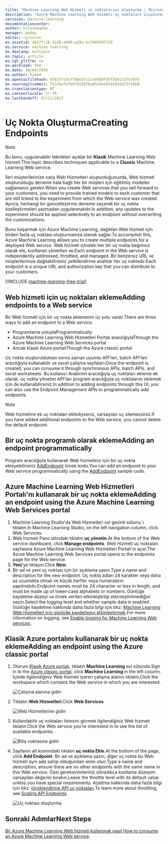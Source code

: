 ```yaml
---
title: "Machine Learning Web Hizmeti uç noktalarını oluşturma | Microsoft Docs"
description: "Azure Machine Learning Web Hizmeti uç noktaları oluşturma"
services: machine-learning
documentationcenter: 
author: hiteshmadan
manager: padou
editor: cgronlun
ms.assetid: 4657fc1b-5228-4950-a29e-bc709259f728
ms.service: machine-learning
ms.devlang: multiple
ms.topic: article
ms.tgt_pltfrm: na
ms.workload: tbd
ms.date: 10/04/2016
ms.author: himad
ms.openlocfilehash: 9f83ffc9cf7dbe37c1ce9980fd7f5b9133fe78f6
ms.sourcegitcommit: f537befafb079256fba0529ee554c034d73f36b0
ms.translationtype: MT
ms.contentlocale: tr-TR
ms.lasthandoff: 07/11/2017
---
```

# <a name="creating-endpoints"></a><span data-ttu-id="1ddbc-103">Uç Nokta Oluşturma</span><span class="sxs-lookup"><span data-stu-id="1ddbc-103">Creating Endpoints</span></span>
> [!NOTE]
>  <span data-ttu-id="1ddbc-104">Bu konu, uygulanabilir teknikleri açıklar bir **Klasik** Machine Learning Web hizmeti.</span><span class="sxs-lookup"><span data-stu-id="1ddbc-104">This topic describes techniques applicable to a **Classic** Machine Learning Web service.</span></span>
> 
> 

<span data-ttu-id="1ddbc-105">İleri müşterilerinize satış Web Hizmetleri oluşturduğunuzda, Web hizmeti oluşturulduğu deneme hala bağlı her bir müşteri için eğitilmiş modeller sağlamanız gerekir.</span><span class="sxs-lookup"><span data-stu-id="1ddbc-105">When you create Web services that you sell forward to your customers, you need to provide trained models to each customer that are still linked to the experiment from which the Web service was created.</span></span> <span data-ttu-id="1ddbc-106">Ayrıca, herhangi bir güncelleştirme deneme seçerek bir uç nokta özelleştirmeleri yazmadan uygulanmalıdır.</span><span class="sxs-lookup"><span data-stu-id="1ddbc-106">In addition, any updates to the experiment should be applied selectively to an endpoint without overwriting the customizations.</span></span>

<span data-ttu-id="1ddbc-107">Bunu başarmak için Azure Machine Learning, dağıtılan Web hizmeti için birden fazla uç noktası oluşturmanıza olanak sağlar.</span><span class="sxs-lookup"><span data-stu-id="1ddbc-107">To accomplish this, Azure Machine Learning allows you to create multiple endpoints for a deployed Web service.</span></span> <span data-ttu-id="1ddbc-108">Web hizmeti içindeki her bir uç nokta bağımsız olarak ele, kısıtlanan yönetilen ve.</span><span class="sxs-lookup"><span data-stu-id="1ddbc-108">Each endpoint in the Web service is independently addressed, throttled, and managed.</span></span> <span data-ttu-id="1ddbc-109">Bir benzersiz URL ve müşterilerinize dağıtabilirsiniz yetkilendirme anahtar her uç noktadır.</span><span class="sxs-lookup"><span data-stu-id="1ddbc-109">Each endpoint is a unique URL and authorization key that you can distribute to your customers.</span></span>

[!INCLUDE [machine-learning-free-trial](../../includes/machine-learning-free-trial.md)]

## <a name="adding-endpoints-to-a-web-service"></a><span data-ttu-id="1ddbc-110">Web hizmeti için uç noktaları ekleme</span><span class="sxs-lookup"><span data-stu-id="1ddbc-110">Adding endpoints to a Web service</span></span>
<span data-ttu-id="1ddbc-111">Bir Web hizmeti için bir uç nokta eklemenin üç yolu vardır.</span><span class="sxs-lookup"><span data-stu-id="1ddbc-111">There are three ways to add an endpoint to a Web service.</span></span>

* <span data-ttu-id="1ddbc-112">Programlama yoluyla</span><span class="sxs-lookup"><span data-stu-id="1ddbc-112">Programmatically</span></span>
* <span data-ttu-id="1ddbc-113">Azure Machine Learning Web Hizmetleri Portalı aracılığıyla</span><span class="sxs-lookup"><span data-stu-id="1ddbc-113">Through the Azure Machine Learning Web Services portal</span></span>
* <span data-ttu-id="1ddbc-114">Ancak klasik Azure portalı</span><span class="sxs-lookup"><span data-stu-id="1ddbc-114">Though the Azure classic portal</span></span>

<span data-ttu-id="1ddbc-115">Uç nokta oluşturulduktan sonra zaman uyumlu API'leri, batch API'leri aracılığıyla kullanabilir ve excel çalışma sayfaları.</span><span class="sxs-lookup"><span data-stu-id="1ddbc-115">Once the endpoint is created, you can consume it through synchronous APIs, batch APIs, and excel worksheets.</span></span> <span data-ttu-id="1ddbc-116">Bu kullanıcı Arabirimi aracılığıyla uç noktaları ekleme ek olarak, uç nokta yönetim API'ları program aracılığıyla uç noktalarını eklemek için de kullanabilirsiniz.</span><span class="sxs-lookup"><span data-stu-id="1ddbc-116">In addition to adding endpoints through this UI, you can also use the Endpoint Management APIs to programmatically add endpoints.</span></span>

> [!NOTE]
> <span data-ttu-id="1ddbc-117">Web hizmetine ek uç noktaları eklediyseniz, varsayılan uç silemezsiniz.</span><span class="sxs-lookup"><span data-stu-id="1ddbc-117">If you have added additional endpoints to the Web service, you cannot delete the default endpoint.</span></span>
> 
> 

## <a name="adding-an-endpoint-programmatically"></a><span data-ttu-id="1ddbc-118">Bir uç nokta programlı olarak ekleme</span><span class="sxs-lookup"><span data-stu-id="1ddbc-118">Adding an endpoint programmatically</span></span>
<span data-ttu-id="1ddbc-119">Program aracılığıyla kullanarak Web hizmetiniz için bir uç nokta ekleyebilirsiniz [AddEndpoint](https://github.com/raymondlaghaeian/AML_EndpointMgmt/blob/master/Program.cs) örnek kodu.</span><span class="sxs-lookup"><span data-stu-id="1ddbc-119">You can add an endpoint to your Web service programmatically using the [AddEndpoint](https://github.com/raymondlaghaeian/AML_EndpointMgmt/blob/master/Program.cs) sample code.</span></span>

## <a name="adding-an-endpoint-using-the-azure-machine-learning-web-services-portal"></a><span data-ttu-id="1ddbc-120">Azure Machine Learning Web Hizmetleri Portalı'nı kullanarak bir uç nokta ekleme</span><span class="sxs-lookup"><span data-stu-id="1ddbc-120">Adding an endpoint using the Azure Machine Learning Web Services portal</span></span>
1. <span data-ttu-id="1ddbc-121">Machine Learning Studio'da Web Hizmetleri sol gezinti sütunu,'ı tıklatın.</span><span class="sxs-lookup"><span data-stu-id="1ddbc-121">In Machine Learning Studio, on the left navigation column, click Web Services.</span></span>
2. <span data-ttu-id="1ddbc-122">Web hizmeti Pano altındaki tıklatın **uç yönetin**.</span><span class="sxs-lookup"><span data-stu-id="1ddbc-122">At the bottom of the Web service dashboard, click **Manage endpoints**.</span></span> <span data-ttu-id="1ddbc-123">Web Hizmeti uç noktaları sayfasına Azure Machine Learning Web Hizmetleri Portalı'nı açar.</span><span class="sxs-lookup"><span data-stu-id="1ddbc-123">The Azure Machine Learning Web Services portal opens to the endpoints page for the Web service.</span></span>
3. <span data-ttu-id="1ddbc-124">**Yeni**’ye tıklayın.</span><span class="sxs-lookup"><span data-stu-id="1ddbc-124">Click **New**.</span></span>
4. <span data-ttu-id="1ddbc-125">Bir ad ve yeni uç noktası için bir açıklama yazın.</span><span class="sxs-lookup"><span data-stu-id="1ddbc-125">Type a name and description for the new endpoint.</span></span> <span data-ttu-id="1ddbc-126">Uç nokta adları 24 karakter veya daha az uzunlukta olmalı ve küçük harfler veya numaraların yapılmalıdır.</span><span class="sxs-lookup"><span data-stu-id="1ddbc-126">Endpoint names must be 24 character or less in length, and must be made up of lower-case alphabets or numbers.</span></span> <span data-ttu-id="1ddbc-127">Günlüğe kaydetme düzeyi ve örnek verileri etkinleştirilip etkinleştirilmediğini seçin.</span><span class="sxs-lookup"><span data-stu-id="1ddbc-127">Select the logging level and whether sample data is enabled.</span></span> <span data-ttu-id="1ddbc-128">Günlüğe kaydetme hakkında daha fazla bilgi için bkz: [Machine Learning Web Hizmetleri için günlüğe kaydetmeyi etkinleştirmek](machine-learning-web-services-logging.md).</span><span class="sxs-lookup"><span data-stu-id="1ddbc-128">For more information on logging, see [Enable logging for Machine Learning Web services](machine-learning-web-services-logging.md).</span></span>

## <a name="adding-an-endpoint-using-the-azure-classic-portal"></a><span data-ttu-id="1ddbc-129">Klasik Azure portalını kullanarak bir uç nokta ekleme</span><span class="sxs-lookup"><span data-stu-id="1ddbc-129">Adding an endpoint using the Azure classic portal</span></span>
1. <span data-ttu-id="1ddbc-130">Oturum [Klasik Azure portalı](http://manage.windowsazure.com), tıklatın **Machine Learning** sol sütunda.</span><span class="sxs-lookup"><span data-stu-id="1ddbc-130">Sign in to the [Azure classic portal](http://manage.windowsazure.com), click **Machine Learning** in the left column.</span></span> <span data-ttu-id="1ddbc-131">İçinde ilgilendiğiniz Web hizmeti içeren çalışma alanını tıklatın.</span><span class="sxs-lookup"><span data-stu-id="1ddbc-131">Click the workspace which contains the Web service in which you are interested.</span></span>
   
    ![Çalışma alanına gidin](./media/machine-learning-create-endpoint/figure-1.png)
2. <span data-ttu-id="1ddbc-133">Tıklatın **Web Hizmetleri**.</span><span class="sxs-lookup"><span data-stu-id="1ddbc-133">Click **Web Services**.</span></span>
   
    ![Web Hizmetlerine gidin](./media/machine-learning-create-endpoint/figure-2.png)
3. <span data-ttu-id="1ddbc-135">Kullanılabilir uç noktaları listesini görmek ilgilendiğiniz Web hizmeti tıklatın.</span><span class="sxs-lookup"><span data-stu-id="1ddbc-135">Click the Web service you're interested in to see the list of available endpoints.</span></span>
   
    ![Bitiş noktasına gidin](./media/machine-learning-create-endpoint/figure-3.png)
4. <span data-ttu-id="1ddbc-137">Sayfanın alt kısmındaki tıklatın **uç nokta Ekle**.</span><span class="sxs-lookup"><span data-stu-id="1ddbc-137">At the bottom of the page, click **Add Endpoint**.</span></span> <span data-ttu-id="1ddbc-138">Bir ad ve açıklama yazın, diğer uç nokta bu Web hizmeti aynı ada sahip olduğundan emin olun.</span><span class="sxs-lookup"><span data-stu-id="1ddbc-138">Type a name and description, ensure there are no other endpoints with the same name in this Web service.</span></span> <span data-ttu-id="1ddbc-139">Özel gereksinimleriniz olmadıkça kısıtlama düzeyini varsayılan değerini bırakın.</span><span class="sxs-lookup"><span data-stu-id="1ddbc-139">Leave the throttle level with its default value unless you have special requirements.</span></span> <span data-ttu-id="1ddbc-140">Azaltma hakkında daha fazla bilgi için bkz: [ölçeklendirme API uç noktaları](machine-learning-scaling-webservice.md).</span><span class="sxs-lookup"><span data-stu-id="1ddbc-140">To learn more about throttling, see [Scaling API Endpoints](machine-learning-scaling-webservice.md).</span></span>
   
    ![Uç noktası oluşturma](./media/machine-learning-create-endpoint/figure-4.png)

## <a name="next-steps"></a><span data-ttu-id="1ddbc-142">Sonraki Adımlar</span><span class="sxs-lookup"><span data-stu-id="1ddbc-142">Next Steps</span></span>
<span data-ttu-id="1ddbc-143">[Bir Azure Machine Learning Web hizmeti kullanmak nasıl](machine-learning-consume-web-services.md).</span><span class="sxs-lookup"><span data-stu-id="1ddbc-143">[How to consume an Azure Machine Learning Web service](machine-learning-consume-web-services.md).</span></span>

